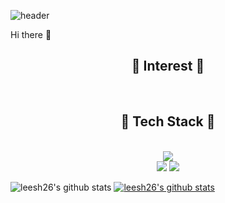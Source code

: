 
![header](https://capsule-render.vercel.app/api?type=waving&color=gradient&height=300&section=header&text=SoheeLee😄&fontSize=70)

Hi there 👋 

<div align=center>
  
## 💫 Interest 💫
</br>
    
## 🌱 Tech Stack 🌱
</br>
<center><img src="https://img.shields.io/badge/Python-3766AB?style=for-the-badge&logo=Python&logoColor=white"></center>  
<img src="https://img.shields.io/badge/JAVA-007396?style=for-the-badge&logo=java&logoColor=white">
<img src="https://img.shields.io/badge/html-E34F26?style=for-the-badge&logo=html5&logoColor=white">
  
  
</div>







![leesh26's github stats](https://github-readme-stats.vercel.app/api?username=leesh26&show_icons=true)
[![leesh26's github stats](https://github-readme-stats.vercel.app/api/top-langs/?username=leesh26&show_icons=true&hide_border=true&title_color=004386&icon_color=004386&layout=compact)](https://github.com/leesh26)

<!--
**leesh26/leesh26** is a ✨ _special_ ✨ repository because its `README.md` (this file) appears on your GitHub profile.




Here are some ideas to get you started:

- 🔭 I’m currently working on ...
- 🌱 I’m currently learning ...
- 👯 I’m looking to collaborate on ...
- 🤔 I’m looking for help with ...
- 💬 Ask me about ...
- 📫 How to reach me: ...
- 😄 Pronouns: ...
- ⚡ Fun fact: ...
-->
